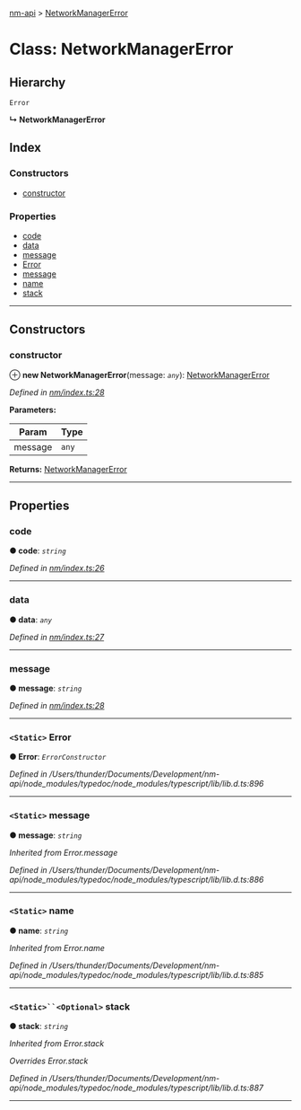[nm-api](../README.md) > [NetworkManagerError](../classes/networkmanagererror.md)

# Class: NetworkManagerError

## Hierarchy

 `Error`

**↳ NetworkManagerError**

## Index

### Constructors

* [constructor](networkmanagererror.md#constructor)

### Properties

* [code](networkmanagererror.md#code)
* [data](networkmanagererror.md#data)
* [message](networkmanagererror.md#message)
* [Error](networkmanagererror.md#error)
* [message](networkmanagererror.md#message-1)
* [name](networkmanagererror.md#name)
* [stack](networkmanagererror.md#stack)

---

## Constructors

<a id="constructor"></a>

###  constructor

⊕ **new NetworkManagerError**(message: *`any`*): [NetworkManagerError](networkmanagererror.md)

*Defined in [nm/index.ts:28](https://github.com/resin-io-modules/nm-api/blob/e38e336/lib/nm/index.ts#L28)*

**Parameters:**

| Param | Type |
| ------ | ------ |
| message | `any` |

**Returns:** [NetworkManagerError](networkmanagererror.md)

___

## Properties

<a id="code"></a>

###  code

**● code**: *`string`*

*Defined in [nm/index.ts:26](https://github.com/resin-io-modules/nm-api/blob/e38e336/lib/nm/index.ts#L26)*

___
<a id="data"></a>

###  data

**● data**: *`any`*

*Defined in [nm/index.ts:27](https://github.com/resin-io-modules/nm-api/blob/e38e336/lib/nm/index.ts#L27)*

___
<a id="message"></a>

###  message

**● message**: *`string`*

*Defined in [nm/index.ts:28](https://github.com/resin-io-modules/nm-api/blob/e38e336/lib/nm/index.ts#L28)*

___
<a id="error"></a>

### `<Static>` Error

**● Error**: *`ErrorConstructor`*

*Defined in /Users/thunder/Documents/Development/nm-api/node_modules/typedoc/node_modules/typescript/lib/lib.d.ts:896*

___
<a id="message-1"></a>

### `<Static>` message

**● message**: *`string`*

*Inherited from Error.message*

*Defined in /Users/thunder/Documents/Development/nm-api/node_modules/typedoc/node_modules/typescript/lib/lib.d.ts:886*

___
<a id="name"></a>

### `<Static>` name

**● name**: *`string`*

*Inherited from Error.name*

*Defined in /Users/thunder/Documents/Development/nm-api/node_modules/typedoc/node_modules/typescript/lib/lib.d.ts:885*

___
<a id="stack"></a>

### `<Static>``<Optional>` stack

**● stack**: *`string`*

*Inherited from Error.stack*

*Overrides Error.stack*

*Defined in /Users/thunder/Documents/Development/nm-api/node_modules/typedoc/node_modules/typescript/lib/lib.d.ts:887*

___

